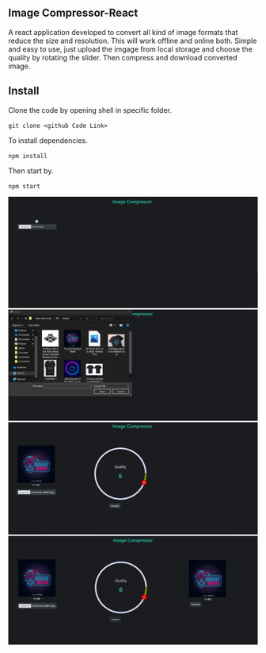 ## Image Compressor-React

A react application developed to convert all kind of image formats that reduce the size and resolution. This will work offline and online both. Simple and easy to use, just upload the imgage from local storage and choose the quality by rotating the slider. Then compress and download converted image.

## Install

Clone the code by opening shell in specific folder.

```shell
git clone <github Code Link>
```

To install dependencies.

```shell
npm install
```

Then start by.

```shell
npm start
```

![Demo](./demo1.png)
![Demo](./demo2.png)
![Demo](./demo3.png)
![Demo](./demo4.png)
